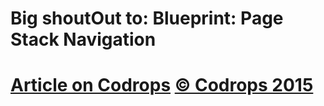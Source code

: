Big shoutOut to: Blueprint: Page Stack Navigation
=========
[Article on Codrops](http://tympanus.net/codrops/?p=25311)
[© Codrops 2015](http://www.codrops.com)
=========
